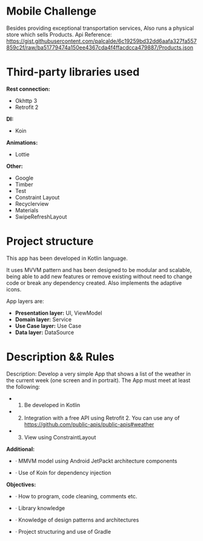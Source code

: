 # Mobile Challenge

Besides providing exceptional transportation services, Also runs a physical store which sells Products.
Api Reference: https://gist.githubusercontent.com/palcalde/6c19259bd32dd6aafa327fa557859c2f/raw/ba51779474a150ee4367cda4f4ffacdcca479887/Products.json

# Third-party libraries used

**Rest connection:**
* Okhttp 3
* Retrofit 2

**DI:**
* Koin

**Animations:**
* Lottie

**Other:**
* Google
* Timber
* Test
* Constraint Layout
* Recyclerview
* Materials
* SwipeRefreshLayout

# Project structure

This app has been developed in Kotlin language. 

It uses MVVM pattern and has been designed to be modular and scalable, being able to add new features or remove existing without need to change code or break any dependency created. Also implements the adaptive icons.

App layers are:

* **Presentation layer:**  UI, ViewModel
* **Domain layer:** Service
* **Use Case layer:** Use Case
* **Data layer:** DataSource

# Description && Rules

Description: Develop a very simple App that shows a list of the weather in the current week (one screen and in portrait). The App must meet at least the following:

* 1. Be developed in Kotlin

* 2. Integration with a free API using Retrofit 2. You can use any of https://github.com/public-apis/public-apis#weather

* 3. View using ConstraintLayout

 
**Additional:**

* · MMVM model using Android JetPackt architecture components

* · Use of Koin for dependency injection


**Objectives:**

* · How to program, code cleaning, comments etc.

* · Library knowledge

* · Knowledge of design patterns and architectures

* · Project structuring and use of Gradle
